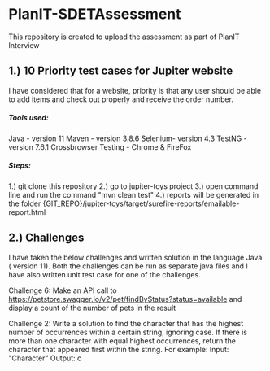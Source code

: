 # PlanIT-SDETAssessment
This repository is created to upload the assessment as part of PlanIT Interview

## 1.) 10 Priority test cases for Jupiter website

I have considered that for a website, priority is that any user should be able to add items and check out properly and receive the order number.

##### Tools used:

Java - version 11
Maven - version 3.8.6
Selenium- version 4.3
TestNG - version 7.6.1 
Crossbrowser Testing - Chrome & FireFox

##### Steps: 

1.) git clone this repository
2.) go to jupiter-toys project 
3.) open command line and run the command "mvn clean test"
4.) reports will be generated in the folder {GIT_REPO}/jupiter-toys/target/surefire-reports/emailable-report.html


## 2.) Challenges

I have taken the below challenges and written solution in the language Java ( version 11). Both the challenges can be run as separate java files and I have also written unit test case for one of the challenges.

Challenge 6:
Make an API call to https://petstore.swagger.io/v2/pet/findByStatus?status=available and display a count of
the number of pets in the result

Challenge 2:
Write a solution to find the character that has the highest number of occurrences within a certain string, ignoring
case. If there is more than one character with equal highest occurrences, return the character that appeared first
within the string.
For example:
Input: "Character"
Output: c




